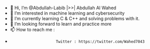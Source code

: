 - 👋 Hi, I’m @Abdullah-Labib |>>| Abdullah Al Wahed
- 👀 I’m interested in machine learning and cybersecurity
- 🌱 I’m currently learning C & C++ and solving problems with it.
- 💞️ I’m looking forward to learn and practice more
- 📫 How to reach me :
-                         Twitter : https://twitter.com/Wahed7043

<!---
Abdullah-Labib/Abdullah-Labib is a ✨ special ✨ repository because its `README.md` (this file) appears on your GitHub profile.
You can click the Preview link to take a look at your changes.
--->
